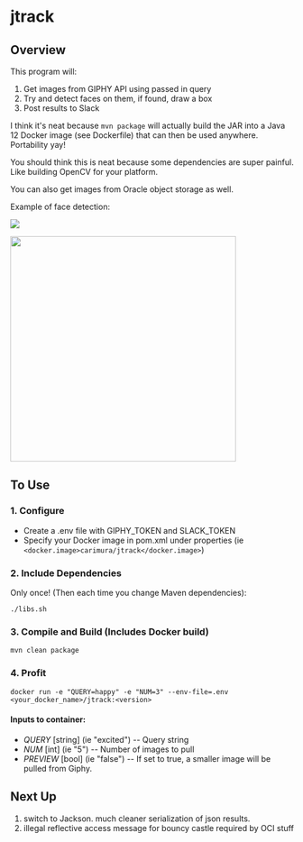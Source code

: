 # jtrack

## Overview

This program will: 

1. Get images from GIPHY API using passed in query
2. Try and detect faces on them, if found, draw a box
3. Post results to Slack

I think it's neat because `mvn package` will actually build the JAR into a
Java 12 Docker image (see Dockerfile) that can then be used anywhere. Portability yay!

You should think this is neat because some dependencies are super painful.
Like building OpenCV for your platform. 

You can also get images from Oracle object storage as well.

Example of face detection: 

<img src="https://raw.githubusercontent.com/carimura/jtrack/master/result.gif" /> <br />

<img src="https://raw.githubusercontent.com/carimura/jtrack/master/result.jpg" width=400/> <br />

## To Use

### 1. Configure 
* Create a .env file with GIPHY_TOKEN and SLACK_TOKEN
* Specify your Docker image in pom.xml under properties (ie `<docker.image>carimura/jtrack</docker.image>`)

### 2. Include Dependencies

Only once! (Then each time you change Maven dependencies): 
```
./libs.sh
```

### 3. Compile and Build (Includes Docker build)

```
mvn clean package
```

### 4. Profit
```
docker run -e "QUERY=happy" -e "NUM=3" --env-file=.env <your_docker_name>/jtrack:<version>
```


#### Inputs to container: 

* *QUERY* [string] (ie "excited") -- Query string
* *NUM* [int] (ie "5") -- Number of images to pull
* *PREVIEW* [bool] (ie "false") -- If set to true, a 
smaller image will be pulled from Giphy.

 

## Next Up

1. switch to Jackson. much cleaner serialization of json results.
1. illegal reflective access message for bouncy castle required by OCI stuff
